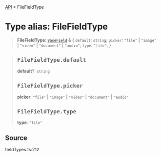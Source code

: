 [API](../index.md) > FileFieldType

# Type alias: FileFieldType

> **FileFieldType**: [`BaseField`](type-alias.BaseField.md) & \{
  `default`: `string`;
  `picker`: `"file"` \| `"image"` \| `"video"` \| `"document"` \| `"audio"`;
  `type`: `"file"`;
 }

> ## `FileFieldType.default`
>
> **default**?: `string`
>
> ## `FileFieldType.picker`
>
> **picker**: `"file"` \| `"image"` \| `"video"` \| `"document"` \| `"audio"`
>
> ## `FileFieldType.type`
>
> **type**: `"file"`
>
>

## Source

fieldTypes.ts:212
